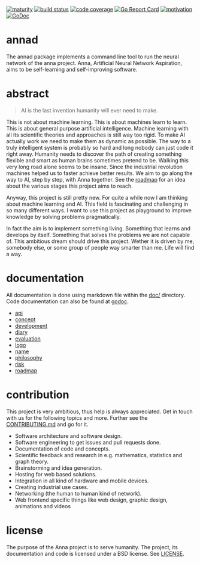 [![maturity](https://img.shields.io/badge/status-alpha-red.svg)](https://github.com/the-anna-project/annad) [![build status](https://travis-ci.org/the-anna-project/annad.svg?branch=master)](https://travis-ci.org/the-anna-project/annad) [![code coverage](https://codecov.io/gh/the-anna-project/annad/coverage.svg?branch=master)](https://codecov.io/gh/the-anna-project/annad?branch=master) [![Go Report Card](https://goreportcard.com/badge/github.com/the-anna-project/annad)](https://goreportcard.com/report/github.com/the-anna-project/annad) [![motivation](https://img.shields.io/badge/made%20with-%E2%99%A1-ff69b4.svg)](https://github.com/the-anna-project/annad) [![GoDoc](https://godoc.org/github.com/the-anna-project/annad?status.svg)](http://godoc.org/github.com/the-anna-project/annad)

# annad
The annad package implements a command line tool to run the neural network of
the anna project. Anna, Artificial Neural Network Aspiration, aims to be
self-learning and self-improving software.

# abstract
> AI is the last invention humanity will ever need to make.

This is not about machine learning. This is about machines learn to learn. This
is about general purpose artificial intelligence. Machine learning with all
its scientific theories and approaches is still way too rigid. To make AI
actually work we need to make them as dynamic as possible. The way to a truly
intelligent system is probably so hard and long nobody can just code it right
away. Humanity needs to discover the path of creating something flexible and
smart as human brains sometimes pretend to be. Walking this very long road
alone seems to be insane. Since the industrial revolution machines helped us to
faster achieve better results. We aim to go along the way to AI, step by step,
with Anna together. See the [roadmap](doc/roadmap) for an idea about the
various stages this project aims to reach.

Anyway, this project is still pretty new. For quite a while now I am thinking
about machine learning and AI. This field is fascinating and challenging in so
many different ways. I want to use this project as playground to improve
knowledge by solving problems pragmatically.

In fact the aim is to implement something living. Something that learns and
develops by itself. Something that solves the problems we are not capable of.
This ambitious dream should drive this project. Wether it is driven by me,
somebody else, or some group of people way smarter than me. Life will find a
way.

# documentation
All documentation is done using markdown file within the [doc/](doc) directory.
Code documentation can also be found at
[godoc](https://godoc.org/github.com/the-anna-project/annad).

- [api](doc/api)
- [concept](doc/concept)
- [development](doc/development)
- [diary](doc/diary)
- [evaluation](doc/evaluation)
- [logo](doc/logo)
- [name](doc/name)
- [philosophy](doc/philosophy)
- [risk](doc/risk)
- [roadmap](doc/roadmap)

# contribution
This project is very ambitious, thus help is always appreciated. Get in touch
with us for the following topics and more. Further see the
[CONTRIBUTING.md](/.github/CONTRIBUTING.md) and go for it.

- Software architecture and software design.
- Software engineering to get issues and pull requests done.
- Documentation of code and concepts.
- Scientific feedback and research in e.g. mathematics, statistics and graph theory.
- Brainstorming and idea generation.
- Hosting for web based solutions.
- Integration in all kind of hardware and mobile devices.
- Creating industrial use cases.
- Networking (the human to human kind of network).
- Web frontend specific things like web design, graphic design, animations and videos

# license
The purpose of the Anna project is to serve humanity. The project, its
documentation and code is licensed under a BSD license. See [LICENSE](LICENSE).
